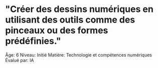 # "Créer des dessins numériques en utilisant des outils comme des pinceaux ou des formes prédéfinies."

Âge: 6
Niveau: Initié
Matière: Technologie et compétences numériques
Évalué par: IA